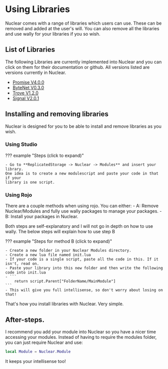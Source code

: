 # Using Libraries

Nuclear comes with a range of libraries which users can use. These can be removed and added at the user's will. 
You can also remove all the libraries and use wally for your libraries if you so wish. 

## List of Libraries

The following Libraries are currently implemented into Nuclear and you can click on them for their documentation or github.
All versions listed are versions currently in Nuclear. 

- [Promise V4.0.0](https://eryn.io/roblox-lua-promise)
- [ByteNet V0.3.0](https://ffrostflame.github.io/ByteNet/)
- [Trove V1.2.0](https://sleitnick.github.io/RbxUtil/api/Trove/)
- [Signal V2.0.1](https://sleitnick.github.io/RbxUtil/api/Signal/)

## Installing and removing libraries

Nuclear is designed for you to be able to install and remove libraries as you wish.

### Using Studio
??? example "Steps (click to expand)"

    - Go to **ReplicatedStorage -> Nuclear -> Modules** and insert your library. 
    One idea is to create a new modulescript and paste your code in that if your
    library is one script.

### Using Rojo

There are a couple methods when using rojo. You can either:
      - A: Remove Nuclear/Modules and fully use wally packages to manage your packages.
      - B: Install your packages in Nuclear.
  
Both steps are self-explanatory and I will not go in depth on how to use wally.
The below steps will explain how to use step B

??? example "Steps for method B (click to expand)"

    - Create a new folder in your Nuclear Modules directory. 
    - Create a new lua file named init.lua 
    - If your code is a single script, paste all the code in this. If it isn't, read on.
    - Paste your library into this new folder and then write the following code into init.lua
    - ```
        return script.Parent["FolderName/MainModule"]
    ```
    - This will give you full intellisense, so don't worry about losing on that!
  
That's how you install libraries with Nuclear. Very simple.

## After-steps.

I recommend you add your module into Nuclear so you have a nicer time accessing your modules. 
Instead of having to require the modules folder, you can just require Nuclear and use:

```lua
local Module = Nuclear.Module
```

It keeps your intellisense too!
